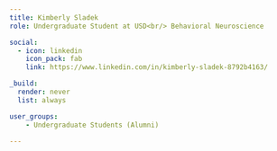 ```yaml
---
title: Kimberly Sladek
role: Undergraduate Student at USD<br/> Behavioral Neuroscience

social:
  - icon: linkedin
    icon_pack: fab
    link: https://www.linkedin.com/in/kimberly-sladek-8792b4163/

_build:
  render: never
  list: always

user_groups:
    - Undergraduate Students (Alumni)

---
```

